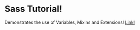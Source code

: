 # Sass Tutorial!
Demonstrates the use of Variables, Mixins and Extensions!
[Link!](http://webprojectskd.epizy.com/proj/sass-tutorial/index.html)